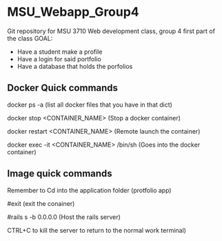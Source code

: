 # MSU_Webapp_Group4
Git repository for MSU 3710 Web development class, group 4 first part of the class
GOAL:
- Have a student make a profile
- Have a login for said portfolio
- Have a database that holds the porfolios


## Docker Quick commands

docker ps -a 
(list all docker files that you have in that dict)

docker stop <CONTAINER_NAME>
(Stop a docker container)

docker restart <CONTAINER_NAME>
(Remote launch the container)

docker exec -it <CONTAINER_NAME> /bin/sh
(Goes into the docker container)
## Image quick commands

Remember to Cd into the application folder (protfolio app)

#exit
(exit the conainer)

#rails s -b 0.0.0.0
(Host the rails server)

CTRL+C to kill the server to return to the normal work terminal)
